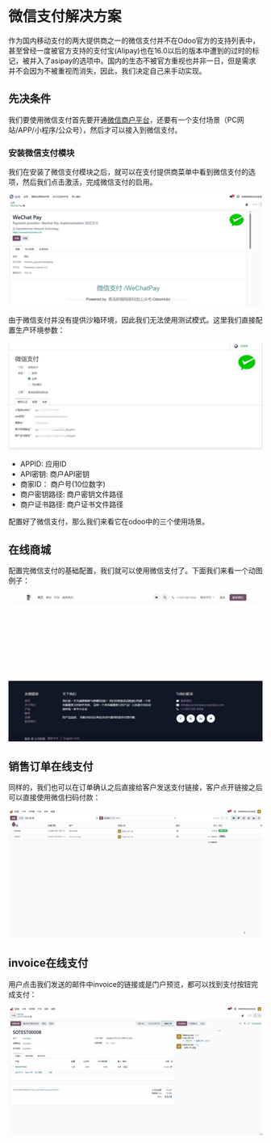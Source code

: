 # 微信支付解决方案

作为国内移动支付的两大提供商之一的微信支付并不在Odoo官方的支持列表中，甚至曾经一度被官方支持的支付宝(Alipay)也在16.0以后的版本中遭到的过时的标记，被并入了asipay的选项中。国内的生态不被官方重视也并非一日，但是需求并不会因为不被重视而消失，因此，我们决定自己来手动实现。

## 先决条件

我们要使用微信支付首先要开通[微信商户平台](https://pay.weixin.qq.com/)，还要有一个支付场景（PC网站/APP/小程序/公众号），然后才可以接入到微信支付。

### 安装微信支付模块

我们在安装了微信支付模块之后，就可以在支付提供商菜单中看到微信支付的选项，然后我们点击激活，完成微信支付的启用。

![微信支付模块](./images/wechatpay4.png)

由于微信支付并没有提供沙箱环境，因此我们无法使用测试模式。这里我们直接配置生产环境参数：

![微信支付](./images/wechatpay5.png)

* APPID: 应用ID
* API密钥: 商户API密钥
* 商家ID： 商户号(10位数字)
* 商户密钥路径: 商户密钥文件路径
* 商户证书路径: 商户证书文件路径

配置好了微信支付，那么我们来看它在odoo中的三个使用场景。

## 在线商城

配置完微信支付的基础配置，我们就可以使用微信支付了。下面我们来看一个动图例子：

![在线商城](./images/wechatpay1.gif)

## 销售订单在线支付

同样的，我们也可以在订单确认之后直接给客户发送支付链接，客户点开链接之后可以直接使用微信扫码付款：

![销售在线](./images/wechatpay22.gif)

## invoice在线支付

用户点击我们发送的邮件中invoice的链接或是门户预览，都可以找到支付按钮完成支付：

![在线invoice](./images/wechatpay33.gif)
